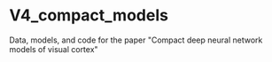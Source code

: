 # V4_compact_models
Data, models, and code for the paper "Compact deep neural network models of visual cortex"
